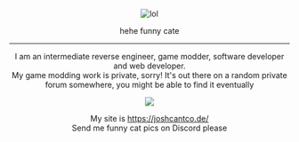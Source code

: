 <p align="center">
  <img src="nyan-ming.gif" alt="lol" />
</p>

<p align="center">
  hehe funny cate
</p>

---

<p align="center">
  I am an intermediate reverse engineer, game modder, software developer and web developer.
  <br>
  My game modding work is private, sorry! It's out there on a random private forum somewhere, you might be able to find it eventually
</p>

<p align="center">
  <img src="https://discord.c99.nl/widget/theme-1/237025099062968320.png"/>
</p>

<p align="center">
  My site is <a href="https://joshcantco.de/ target="_blank"">https://joshcantco.de/</a>
  <br>
  Send me funny cat pics on Discord please
</p>
